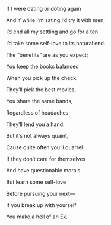 If I were dating or doting again

And if while I’m sating I’d try it with men,

I’d end all my settling and go for a ten 

I’d take some self-love to its natural end. 

  

The “benefits” are as you expect;

You keep the books balanced 

When you pick up the check. 

They’ll pick the best movies,

You share the same bands,

Regardless of headaches

They’ll lend you a hand. 

  

But it’s not always quaint,

Cause quite often you’ll quarrel

If they don’t care for themselves

And have questionable morals. 

But learn some self-love 

Before pursuing your next—

If you break up with yourself

You make a hell of an Ex.